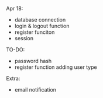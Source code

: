 Apr 18:
- database connection
- login & logout function
- register funciton
- session 

TO-DO:
- password hash
- register function adding user type

Extra:
- email notification